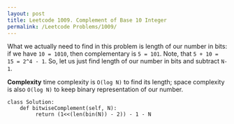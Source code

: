 ```yaml
---
layout: post
title: Leetcode 1009. Complement of Base 10 Integer
permalink: /Leetcode Problems/1009/
---
```


What we actually need to find in this problem is length of our number in bits: if we have `10 = 1010`, then complementary is `5 = 101`. Note, that `5 + 10 = 15 = 2^4 - 1`. So, let us just find length of our number in bits and subtract `N-1`.

**Complexity** time complexity is `O(log N)` to find its length; space complexity is also `O(log N)` to keep binary representation of our number.

```
class Solution:
    def bitwiseComplement(self, N):
         return (1<<(len(bin(N)) - 2)) - 1 - N
```
